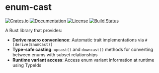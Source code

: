 # enum-cast

[![Crates.io](https://img.shields.io/crates/v/enum-cast.svg)](https://crates.io/crates/enum-cast)
[![Documentation](https://docs.rs/enum-cast/badge.svg)](https://docs.rs/enum-cast)
[![License](https://img.shields.io/badge/license-MIT-blue.svg)](LICENSE)
[![Build Status](https://github.com/utdemir/enum-cast/workflows/CI/badge.svg)](https://github.com/utdemir/enum-cast/actions)

A Rust library that provides:

- **Derive macro convenience**: Automatic trait implementations via `#[derive(EnumCast)]`
- **Type-safe casting**: `upcast()` and `downcast()` methods for converting between enums with subset relationships
- **Runtime variant access**: Access enum variant information at runtime using TypeIds
